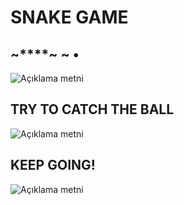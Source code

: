# SNAKE GAME

## **~****~** **~**        •

![Açıklama metni](C:\Users\ksyar\Pictures\Screenshots\Ekran%20görüntüsü%202024-07-09%20154058.png)

## TRY TO CATCH THE BALL

![Açıklama metni](C:\Users\ksyar\Pictures\Screenshots\Ekran%20görüntüsü%202024-07-09%20154119.png)

## KEEP GOING!

![Açıklama metni](C:\Users\ksyar\Pictures\Screenshots\Ekran%20görüntüsü%202024-07-09%20154446.png)
